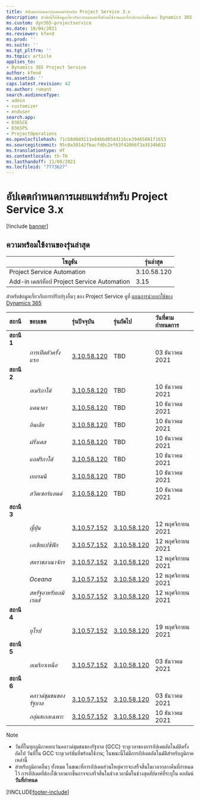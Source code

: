 ```yaml
---
title: อัปเดตกำหนดการเผยแพร่สำหรับ Project Service 3.x
description: หัวข้อนี้ให้ข้อมูลเกี่ยวกับการเผยแพร่ที่พร้อมใช้งานและที่กำลังจะเกิดขึ้นของ Dynamics 365 Project Service Automation
ms.custom: dyn365-projectservice
ms.date: 10/04/2021
ms.reviewer: kfend
ms.prod: ''
ms.suite: ''
ms.tgt_pltfrm: ''
ms.topic: article
applies_to:
- Dynamics 365 Project Service
author: kfend
ms.assetid: ''
caps.latest.revision: 42
ms.author: rumant
search.audienceType:
- admin
- customizer
- enduser
search.app:
- D365CE
- D365PS
- ProjectOperations
ms.openlocfilehash: 71cb8d0d9111e84bbd85dd116ce39465081f1653
ms.sourcegitcommit: 95c0a30142fbacfd0c2ef63f42066f3a3534b832
ms.translationtype: HT
ms.contentlocale: th-TH
ms.lasthandoff: 11/08/2021
ms.locfileid: "7773627"
---
```

# <a name="update-release-schedule-for-project-service-3x"></a>อัปเดตกำหนดการเผยแพร่สำหรับ Project Service 3.x

[!include [banner](../includes/psa-now-project-operations.md)]

## <a name="latest-version-availability"></a>ความพร้อมใช้งานของรุ่นล่าสุด

| โซลูชัน  | รุ่นล่าสุด |
|-------|----|
| Project Service Automation    | 3.10.58.120 |
| Add-in เดสก์ท็อป Project Service Automation                | 3.15          |

สำหรับข้อมูลเกี่ยวกับการปรับปรุงอื่นๆ ของ Project Service ดูที่ [แผนการนำออกใช้ของ Dynamics 365](/dynamics365/release-plans/) 

| สถานี  | ขอบเขต | รุ่นปัจจุบัน | รุ่นถัดไป |  วันที่ตามกำหนดการ
| :---   | :---   | :---   | :---   |:---   |         
|<strong>สถานี 1</strong> | |  |  | |
| | <i>การเปิดตัวครั้งแรก</i> | [3.10.58.120](whats-new-ur-37.md) | TBD | 03 ธันวาคม 2021
|<strong>สถานี 2</strong> | |  |  | |
| | <i>อเมริกาใต้</i> | [3.10.58.120](whats-new-ur-37.md) | TBD | 10 ธันวาคม 2021
| | <i>แคนาดา</i> | [3.10.58.120](whats-new-ur-37.md) | TBD | 10 ธันวาคม 2021
| | <i>อินเดีย</i> | [3.10.58.120](whats-new-ur-37.md) | TBD | 10 ธันวาคม 2021
| | <i>ฝรั่งเศส</i> | [3.10.58.120](whats-new-ur-37.md) | TBD | 10 ธันวาคม 2021
| | <i>แอฟริกาใต้</i> | [3.10.58.120](whats-new-ur-37.md) | TBD | 10 ธันวาคม 2021
| | <i>เยอรมนี</i> | [3.10.58.120](whats-new-ur-37.md) | TBD | 10 ธันวาคม 2021
| | <i>สวิตเซอร์แลนด์</i> | [3.10.58.120](whats-new-ur-37.md) | TBD | 10 ธันวาคม 2021
|<strong>สถานี 3</strong> | |  |  | |
| | <i>ญี่ปุ่น</i> | [3.10.57.152](whats-new-ur-36.md) | [3.10.58.120](whats-new-ur-37.md) | 12 พฤศจิกายน 2021
| | <i>เอเชียแปซิฟิก</i> | [3.10.57.152](whats-new-ur-36.md) | [3.10.58.120](whats-new-ur-37.md) | 12 พฤศจิกายน 2021
| | <i>สหราชอาณาจักร</i> | [3.10.57.152](whats-new-ur-36.md) | [3.10.58.120](whats-new-ur-37.md) | 12 พฤศจิกายน 2021
| | <i>Oceana</i> | [3.10.57.152](whats-new-ur-36.md) | [3.10.58.120](whats-new-ur-37.md) | 12 พฤศจิกายน 2021
| | <i>สหรัฐอาหรับเอมิเรตส์</i> | [3.10.57.152](whats-new-ur-36.md) | [3.10.58.120](whats-new-ur-37.md) | 12 พฤศจิกายน 2021
|<strong>สถานี 4</strong> | |  |  | |
| | <i>ยุโรป</i> | [3.10.57.152](whats-new-ur-36.md) | [3.10.58.120](whats-new-ur-37.md) | 19 พฤศจิกายน 2021
|<strong>สถานี 5</strong> | |  |  | |
| | <i>อเมริกาเหนือ</i> | [3.10.57.152](whats-new-ur-36.md) | [3.10.58.120](whats-new-ur-37.md) | 03 ธันวาคม 2021
|<strong>สถานี 6</strong> | |  |  | |
| | <i>คลาวด์ชุมชนของรัฐบาล</i> | [3.10.57.152](whats-new-ur-36.md) | [3.10.58.120](whats-new-ur-37.md) | 03 ธันวาคม 2021
| | <i>กลุ่มสเกลเฉพาะ</i> | [3.10.57.152](whats-new-ur-36.md) | [3.10.58.120](whats-new-ur-37.md) | 10 ธันวาคม 2021



>[!Note]
> - วันที่ในทุกภูมิภาคยกเว้นคลาวด์ชุมชนของรัฐบาล (GCC) ระบุเวลาของการอัปเดตอัตโนมัติครั้งถัดไป วันที่ใน GCC ระบุเวอร์ชันที่พร้อมใช้งาน; ในขณะนี้ไม่มีการอัปเดตอัตโนมัติสำหรับภูมิภาคเหล่านี้
> - สำหรับภูมิภาคอื่นๆ ทั้งหมด ในขณะที่การอัปเดตส่วนใหญ่ควรจะเสร็จสิ้นในเวลากลางคืนที่กำหนดไว้ การอัปเดตที่ต้องใช้เวลามากขึ้นอาจจะเสร็จสิ้นในช่วงเวลามืดในช่วงสุดสัปดาห์ที่ระบุใน คอลัมน์ **วันที่กำหนด**


[!INCLUDE[footer-include](../includes/footer-banner.md)]
